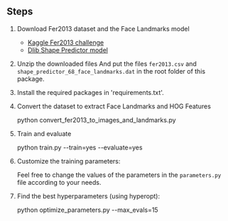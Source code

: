 ## Steps

1. Download Fer2013 dataset and the Face Landmarks model
    - [Kaggle Fer2013 challenge](https://www.kaggle.com/c/challenges-in-representation-learning-facial-expression-recognition-challenge/data)
    - [Dlib Shape Predictor model](https://github.com/italojs/facial-landmarks-recognition/blob/master/shape_predictor_68_face_landmarks.dat)
2. Unzip the downloaded files
    And put the files `fer2013.csv` and `shape_predictor_68_face_landmarks.dat` in the root folder of this package.
3. Install the required packages in 'requirements.txt'.
4. Convert the dataset to extract Face Landmarks and HOG Features

    python convert_fer2013_to_images_and_landmarks.py
5. Train and evaluate

    python train.py --train=yes --evaluate=yes 
8. Customize the training parameters:

    Feel free to change the values of the parameters in the `parameters.py` file according to your needs.
9. Find the best hyperparameters (using hyperopt):

    python optimize_parameters.py --max_evals=15
